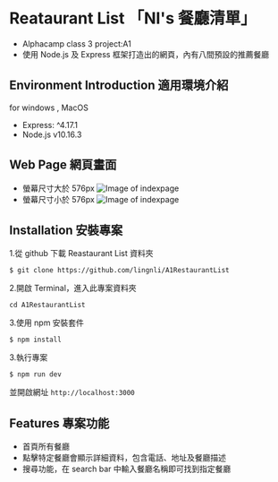 # Reataurant List 「NI's 餐廳清單」

- Alphacamp class 3 project:A1
- 使用 Node.js 及 Express 框架打造出的網頁，內有八間預設的推薦餐廳

## Environment Introduction 適用環境介紹

for windows , MacOS

- Express: ^4.17.1
- Node.js v10.16.3

## Web Page 網頁畫面

- 螢幕尺寸大於 576px
  ![Image of indexpage](https://upload.cc/i1/2019/11/01/eXfl3g.png)
- 螢幕尺寸小於 576px
  ![Image of indexpage](https://i.imgur.com/sh6xVzR.jpg)

## Installation 安裝專案

1.從 github 下載 Reastaurant List 資料夾

```
$ git clone https://github.com/lingnli/A1RestaurantList
```

2.開啟 Terminal，進入此專案資料夾

```
cd A1RestaurantList
```

3.使用 npm 安裝套件

```
$ npm install
```

3.執行專案

```
$ npm run dev
```

並開啟網址
`http://localhost:3000`

## Features 專案功能

- 首頁所有餐廳
- 點擊特定餐廳會顯示詳細資料，包含電話、地址及餐廳描述
- 搜尋功能，在 search bar 中輸入餐廳名稱即可找到指定餐廳
